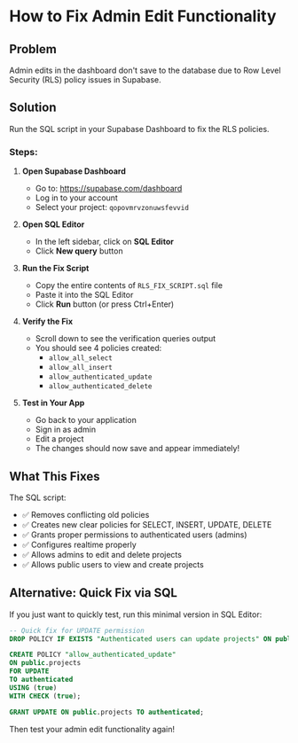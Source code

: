 # How to Fix Admin Edit Functionality

## Problem
Admin edits in the dashboard don't save to the database due to Row Level Security (RLS) policy issues in Supabase.

## Solution
Run the SQL script in your Supabase Dashboard to fix the RLS policies.

### Steps:

1. **Open Supabase Dashboard**
   - Go to: https://supabase.com/dashboard
   - Log in to your account
   - Select your project: `qopovmrvzonuwsfevvid`

2. **Open SQL Editor**
   - In the left sidebar, click on **SQL Editor**
   - Click **New query** button

3. **Run the Fix Script**
   - Copy the entire contents of `RLS_FIX_SCRIPT.sql` file
   - Paste it into the SQL Editor
   - Click **Run** button (or press Ctrl+Enter)

4. **Verify the Fix**
   - Scroll down to see the verification queries output
   - You should see 4 policies created:
     - `allow_all_select`
     - `allow_all_insert`
     - `allow_authenticated_update`
     - `allow_authenticated_delete`

5. **Test in Your App**
   - Go back to your application
   - Sign in as admin
   - Edit a project
   - The changes should now save and appear immediately!

## What This Fixes

The SQL script:
- ✅ Removes conflicting old policies
- ✅ Creates new clear policies for SELECT, INSERT, UPDATE, DELETE
- ✅ Grants proper permissions to authenticated users (admins)
- ✅ Configures realtime properly
- ✅ Allows admins to edit and delete projects
- ✅ Allows public users to view and create projects

## Alternative: Quick Fix via SQL

If you just want to quickly test, run this minimal version in SQL Editor:

```sql
-- Quick fix for UPDATE permission
DROP POLICY IF EXISTS "Authenticated users can update projects" ON public.projects;

CREATE POLICY "allow_authenticated_update"
ON public.projects
FOR UPDATE
TO authenticated
USING (true)
WITH CHECK (true);

GRANT UPDATE ON public.projects TO authenticated;
```

Then test your admin edit functionality again!

